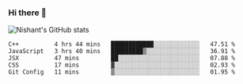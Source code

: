 ### Hi there 👋

<!--
**phoenixx1/phoenixx1** is a ✨ _special_ ✨ repository because its `README.md` (this file) appears on your GitHub profile.

Here are some ideas to get you started:

- 🔭 I’m currently working on ...
- 🌱 I’m currently learning ...
- 👯 I’m looking to collaborate on ...
- 🤔 I’m looking for help with ...
- 💬 Ask me about ...
- 📫 How to reach me: ...
- 😄 Pronouns: ...
- ⚡ Fun fact: ...
-->

![Nishant's GitHub stats](https://github-readme-stats.vercel.app/api?username=phoenixx1&count_private=true)   
<!--START_SECTION:waka-->
```text
C++          4 hrs 44 mins   ████████████░░░░░░░░░░░░░   47.51 % 
JavaScript   3 hrs 40 mins   █████████▒░░░░░░░░░░░░░░░   36.91 % 
JSX          47 mins         ██░░░░░░░░░░░░░░░░░░░░░░░   07.88 % 
CSS          17 mins         ▓░░░░░░░░░░░░░░░░░░░░░░░░   02.93 % 
Git Config   11 mins         ▒░░░░░░░░░░░░░░░░░░░░░░░░   01.95 % 
```
<!--END_SECTION:waka-->
